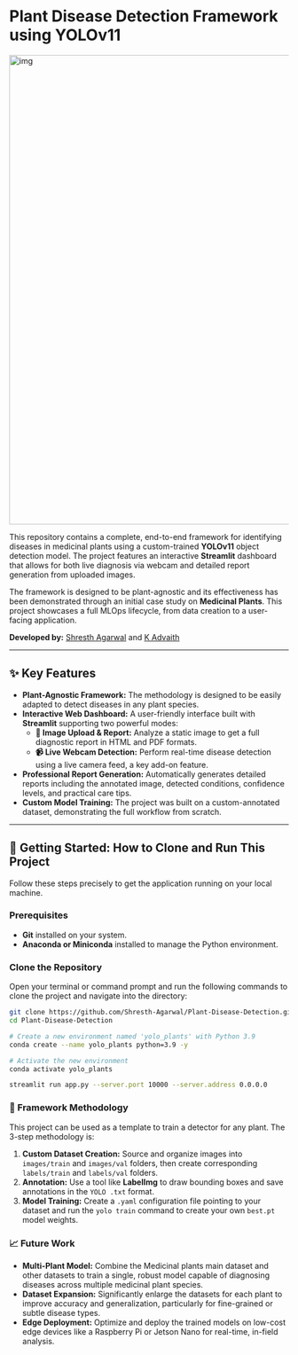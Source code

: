 # Plant Disease Detection Framework using YOLOv11

<img width="1918" height="847" alt="img" src="https://github.com/user-attachments/assets/4bc6c97e-2cdc-490a-8126-9621cfdaf708" />


This repository contains a complete, end-to-end framework for identifying diseases in medicinal plants using a custom-trained **YOLOv11** object detection model. The project features an interactive **Streamlit** dashboard that allows for both live diagnosis via webcam and detailed report generation from uploaded images.

The framework is designed to be plant-agnostic and its effectiveness has been demonstrated through an initial case study on **Medicinal Plants**. This project showcases a full MLOps lifecycle, from data creation to a user-facing application.

**Developed by:** [Shresth Agarwal](https://github.com/Shresth-Agarwal) and [K Advaith](https://github.com/KambhampatiAdvaith)

---

## ✨ Key Features

- **Plant-Agnostic Framework:** The methodology is designed to be easily adapted to detect diseases in any plant species.
- **Interactive Web Dashboard:** A user-friendly interface built with **Streamlit** supporting two powerful modes:
    - **📁 Image Upload & Report:** Analyze a static image to get a full diagnostic report in HTML and PDF formats.
    - **📹 Live Webcam Detection:** Perform real-time disease detection using a live camera feed, a key add-on feature.
- **Professional Report Generation:** Automatically generates detailed reports including the annotated image, detected conditions, confidence levels, and practical care tips.
- **Custom Model Training:** The project was built on a custom-annotated dataset, demonstrating the full workflow from scratch.

---

## 🚀 Getting Started: How to Clone and Run This Project

Follow these steps precisely to get the application running on your local machine.

### Prerequisites
- **Git** installed on your system.
- **Anaconda or Miniconda** installed to manage the Python environment.

### Clone the Repository
Open your terminal or command prompt and run the following commands to clone the project and navigate into the directory:
```bash
git clone https://github.com/Shresth-Agarwal/Plant-Disease-Detection.git
cd Plant-Disease-Detection

# Create a new environment named 'yolo_plants' with Python 3.9
conda create --name yolo_plants python=3.9 -y

# Activate the new environment
conda activate yolo_plants

streamlit run app.py --server.port 10000 --server.address 0.0.0.0

``` 

### 🔬 Framework Methodology

This project can be used as a template to train a detector for any plant. The 3-step methodology is:

1.  **Custom Dataset Creation:** Source and organize images into `images/train` and `images/val` folders, then create corresponding `labels/train` and `labels/val` folders.
2.  **Annotation:** Use a tool like **LabelImg** to draw bounding boxes and save annotations in the `YOLO .txt` format.
3.  **Model Training:** Create a `.yaml` configuration file pointing to your dataset and run the `yolo train` command to create your own `best.pt` model weights.

### 📈 Future Work

- **Multi-Plant Model:** Combine the Medicinal plants main dataset and other datasets to train a single, robust model capable of diagnosing diseases across multiple medicinal plant species.
- **Dataset Expansion:** Significantly enlarge the datasets for each plant to improve accuracy and generalization, particularly for fine-grained or subtle disease types.
- **Edge Deployment:** Optimize and deploy the trained models on low-cost edge devices like a Raspberry Pi or Jetson Nano for real-time, in-field analysis.

